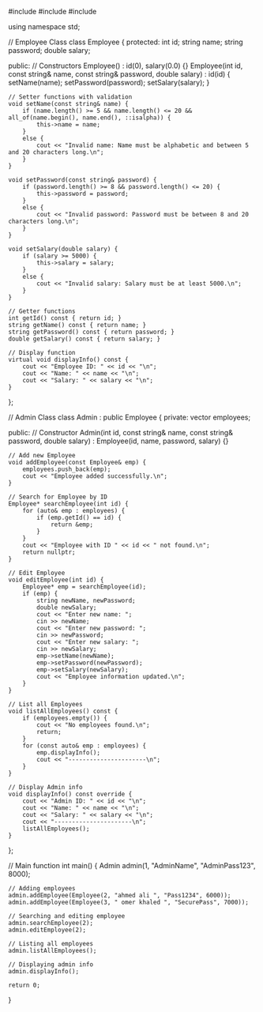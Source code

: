 #include <iostream>
#include <string>
#include <cctype>

using namespace std;

// Employee Class
class Employee {
protected:
    int id;
    string name;
    string password;
    double salary;

public:
    // Constructors
    Employee() : id(0), salary(0.0) {}
    Employee(int id, const string& name, const string& password, double salary)
        : id(id) {
        setName(name);
        setPassword(password);
        setSalary(salary);
    }

    // Setter functions with validation
    void setName(const string& name) {
        if (name.length() >= 5 && name.length() <= 20 && all_of(name.begin(), name.end(), ::isalpha)) {
            this->name = name;
        }
        else {
            cout << "Invalid name: Name must be alphabetic and between 5 and 20 characters long.\n";
        }
    }

    void setPassword(const string& password) {
        if (password.length() >= 8 && password.length() <= 20) {
            this->password = password;
        }
        else {
            cout << "Invalid password: Password must be between 8 and 20 characters long.\n";
        }
    }

    void setSalary(double salary) {
        if (salary >= 5000) {
            this->salary = salary;
        }
        else {
            cout << "Invalid salary: Salary must be at least 5000.\n";
        }
    }

    // Getter functions
    int getId() const { return id; }
    string getName() const { return name; }
    string getPassword() const { return password; }
    double getSalary() const { return salary; }

    // Display function
    virtual void displayInfo() const {
        cout << "Employee ID: " << id << "\n";
        cout << "Name: " << name << "\n";
        cout << "Salary: " << salary << "\n";
    }
};

// Admin Class
class Admin : public Employee {
private:
    vector<Employee> employees;

public:
    // Constructor
    Admin(int id, const string& name, const string& password, double salary)
        : Employee(id, name, password, salary) {}

    // Add new Employee
    void addEmployee(const Employee& emp) {
        employees.push_back(emp);
        cout << "Employee added successfully.\n";
    }

    // Search for Employee by ID
    Employee* searchEmployee(int id) {
        for (auto& emp : employees) {
            if (emp.getId() == id) {
                return &emp;
            }
        }
        cout << "Employee with ID " << id << " not found.\n";
        return nullptr;
    }

    // Edit Employee
    void editEmployee(int id) {
        Employee* emp = searchEmployee(id);
        if (emp) {
            string newName, newPassword;
            double newSalary;
            cout << "Enter new name: ";
            cin >> newName;
            cout << "Enter new password: ";
            cin >> newPassword;
            cout << "Enter new salary: ";
            cin >> newSalary;
            emp->setName(newName);
            emp->setPassword(newPassword);
            emp->setSalary(newSalary);
            cout << "Employee information updated.\n";
        }
    }

    // List all Employees
    void listAllEmployees() const {
        if (employees.empty()) {
            cout << "No employees found.\n";
            return;
        }
        for (const auto& emp : employees) {
            emp.displayInfo();
            cout << "----------------------\n";
        }
    }

    // Display Admin info
    void displayInfo() const override {
        cout << "Admin ID: " << id << "\n";
        cout << "Name: " << name << "\n";
        cout << "Salary: " << salary << "\n";
        cout << "----------------------\n";
        listAllEmployees();
    }
};

// Main function
int main() {
    Admin admin(1, "AdminName", "AdminPass123", 8000);

    // Adding employees
    admin.addEmployee(Employee(2, "ahmed ali ", "Pass1234", 6000));
    admin.addEmployee(Employee(3, " omer khaled ", "SecurePass", 7000));

    // Searching and editing employee
    admin.searchEmployee(2);
    admin.editEmployee(2);

    // Listing all employees
    admin.listAllEmployees();

    // Displaying admin info
    admin.displayInfo();

    return 0;
}



